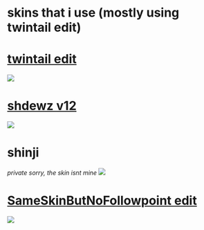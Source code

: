 

# skins that i use (mostly using twintail edit)


# [twintail edit](https://www.dropbox.com/s/opllmvs16cfs3gr/twintail%20edit.osk?dl=0)
![](https://osu.ppy.sh/ss/15370281/18eb)


# [shdewz v12](https://www.dropbox.com/s/21fkb30xa5xcd51/shdewz%20v12.osk?dl=0)
![](https://osu.ppy.sh/ss/15370321/9af0)


# shinji 
*private sorry, the skin isnt mine*
 ![](https://osu.ppy.sh/ss/15370331/5058)


# [SameSkinButNoFollowpoint edit](https://www.dropbox.com/s/g4jfjislluz4fro/SameSkinButNoFollowpoint%20edit.osk?dl=0)
![](https://osu.ppy.sh/ss/15370348/8e62)
